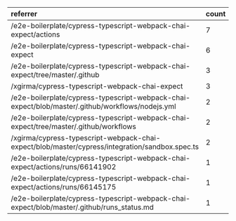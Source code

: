 | referrer                                                                                         | count | uniques |
| :----------------------------------------------------------------------------------------------- | :---- | :------ |
| /e2e-boilerplate/cypress-typescript-webpack-chai-expect/actions                                  | 7     | 1       |
| /e2e-boilerplate/cypress-typescript-webpack-chai-expect                                          | 6     | 2       |
| /e2e-boilerplate/cypress-typescript-webpack-chai-expect/tree/master/.github                      | 3     | 1       |
| /xgirma/cypress-typescript-webpack-chai-expect                                                   | 3     | 1       |
| /e2e-boilerplate/cypress-typescript-webpack-chai-expect/blob/master/.github/workflows/nodejs.yml | 2     | 1       |
| /e2e-boilerplate/cypress-typescript-webpack-chai-expect/tree/master/.github/workflows            | 2     | 1       |
| /xgirma/cypress-typescript-webpack-chai-expect/blob/master/cypress/integration/sandbox.spec.ts   | 2     | 1       |
| /e2e-boilerplate/cypress-typescript-webpack-chai-expect/actions/runs/66141902                    | 1     | 1       |
| /e2e-boilerplate/cypress-typescript-webpack-chai-expect/actions/runs/66145175                    | 1     | 1       |
| /e2e-boilerplate/cypress-typescript-webpack-chai-expect/blob/master/.github/runs_status.md       | 1     | 1       |